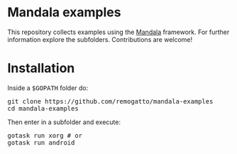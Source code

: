 # Mandala examples

This repository collects examples using the
[Mandala](https://github.com/remogatto/mandala) framework. For further
information explore the subfolders. Contributions are welcome!

# Installation

Inside a <tt>$GOPATH</tt> folder do:

<pre>
git clone https://github.com/remogatto/mandala-examples
cd mandala-examples
</pre>

Then enter in a subfolder and execute:

<pre>
gotask run xorg # or
gotask run android
</pre>


